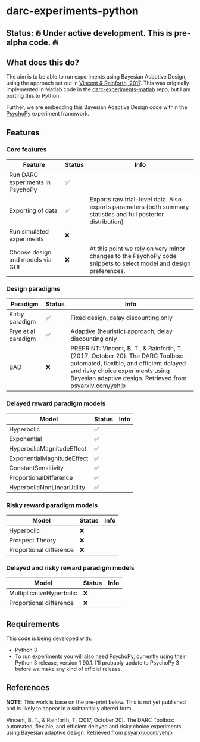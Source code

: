 # darc-experiments-python

## Status:  🔥 Under active development. This is pre-alpha code. 🔥 

## What does this do?
The aim is to be able to run experiments using Bayesian Adaptive Design, using the approach set out in [Vincent & Rainforth, 2017](https://psyarxiv.com/yehjb). This was originally implemented in Matlab code in the [darc-experiments-matlab](https://github.com/drbenvincent/darc-experiments-matlab) repo, but I am porting this to Python.

Further, we are embedding this Bayesian Adaptive Design code within the [PsychoPy](http://www.psychopy.org) experiment framework.


## Features

### Core features
Feature | Status | Info
--- | --- | ---
Run DARC experiments in PsychoPy | ✅ |
Exporting of data | ✅ | Exports raw trial-level data. Also exports parameters (both summary statistics and full posterior distribution)
Run simulated experiments | ❌ | 
Choose design and models via GUI | ❌ | At this point we rely on very minor changes to the PsychoPy code snippets to select model and design preferences.

### Design paradigms
Paradigm | Status | Info
--- | --- | ---
Kirby paradigm | ✅ | Fixed design, delay discounting only
Frye et al paradigm | ✅ | Adaptive (heuristic) approach, delay discounting only
BAD | ❌ | PREPRINT: Vincent, B. T., & Rainforth, T. (2017, October 20). The DARC Toolbox: automated, flexible, and efficient delayed and risky choice experiments using Bayesian adaptive design. Retrieved from psyarxiv.com/yehjb

### Delayed reward paradigm models
Model | Status | Info
--- | --- | ---
Hyperbolic | ✅ | 
Exponential | ✅ | 
HyperbolicMagnitudeEffect | ✅ |
ExponentialMagnitudeEffect | ✅ |
ConstantSensitivity | ✅ |
ProportionalDifference | ✅ |
HyperbolicNonLinearUtility | ✅ |

### Risky reward paradigm models
Model | Status | Info
--- | --- | ---
Hyperbolic | ❌ | 
Prospect Theory | ❌ | 
Proportional difference | ❌ |


### Delayed and risky reward paradigm models
Model | Status | Info
--- | --- | ---
MultiplicativeHyperbolic | ❌ | 
Proportional difference | ❌ |


## Requirements
This code is being developed with:
- Python 3
- To run experiments you will also need [PsychoPy](http://www.psychopy.org), currently using their Python 3 release, version 1.90.1. I'll probably update to PsychoPy 3 before we make any kind of official release.

## References

**NOTE:** This work is base on the pre-print below. This is not yet published and is likely to appear in a subtantially altered form.

Vincent, B. T., & Rainforth, T. (2017, October 20). The DARC Toolbox: automated, flexible, and efficient delayed and risky choice experiments using Bayesian adaptive design. Retrieved from [psyarxiv.com/yehjb](https://psyarxiv.com/yehjb)
